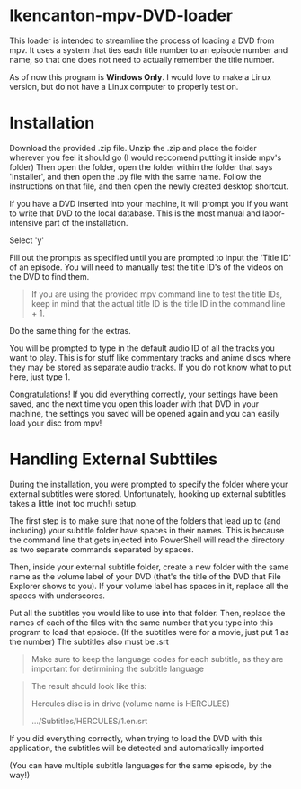 # Ikencanton-mpv-DVD-loader
This loader is intended to streamline the process of loading a DVD from mpv. It uses a system that ties each title number to an episode number and name, so that one does not need to actually remember the title number.

As of now this program is **Windows Only**. I would love to make a Linux version, but do not have a Linux computer to
properly test on.

# Installation
Download the provided .zip file. Unzip the .zip and place the folder wherever you feel it should go (I would reccomend putting it inside mpv's folder)
Then open the folder, open the folder within the folder that says 'Installer', and then open the .py file with the same name. Follow the instructions on that file, and then open the newly created desktop shortcut.

If you have a DVD inserted into your machine, it will prompt you if you want to write that DVD to the local database. This is the most manual and labor-intensive part of the installation.

Select 'y'

Fill out the prompts as specified until you are prompted to input the 'Title ID' of an episode. You will need to manually test the title ID's of the videos on the DVD to find them.
> If you are using the provided mpv command line to test the title IDs, keep in mind that the actual title ID is the title ID in the command line + 1.

Do the same thing for the extras.

You will be prompted to type in the default audio ID of all the tracks you want to play. This is for stuff like commentary tracks and anime discs where they may be stored as separate audio tracks.
If you do not know what to put here, just type 1.

Congratulations! If you did everything correctly, your settings have been saved, and the next time you open this loader with that DVD in your machine, the settings you saved will be opened again and you can easily load your disc from mpv!

# Handling External Subttiles
During the installation, you were prompted to specify the folder where your external subtitles were stored. Unfortunately, hooking up external subtitles takes a little (not too much!) setup.

The first step is to make sure that none of the folders that lead up to (and including) your subtitle folder have spaces in their names. This is because the command line that gets injected into PowerShell will read the directory as two separate commands separated by spaces.

Then, inside your external subtitle folder, create a new folder with the same name as the volume label of your DVD (that's the title of the DVD that File Explorer shows to you). If your volume label has spaces in it, replace all the spaces with underscores.

Put all the subtitles you would like to use into that folder. Then, replace the names of each of the files with the same number that you type into this program to load that epsiode. (If the subtitles were for a movie, just put 1 as the number) The subtitles also must be .srt
> Make sure to keep the language codes for each subtitle, as they are important for detirmining the subtitle language

> The result should look like this:
>
> Hercules disc is in drive (volume name is HERCULES)
> 
> .../Subtitles/HERCULES/1.en.srt

If you did everything correctly, when trying to load the DVD with this application, the subtitles will be detected and automatically imported

(You can have multiple subtitle languages for the same episode, by the way!)
